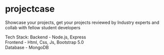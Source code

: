 # projectcase
Showcase your projects, get your projects reviewed by Industry experts and collab with fellow student developers

Tech Stack: 
Backend - Node.js, Express <br />
Frontend - Html, Css, Js, Bootstrap 5.0 <br />
Database - MongoDB <br />
